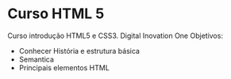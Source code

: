 # Curso HTML 5 
 Curso introdução HTML5 e CSS3. Digital Inovation One
 Objetivos: 
 - Conhecer História e estrutura básica
 - Semantica
 - Principais elementos HTML

